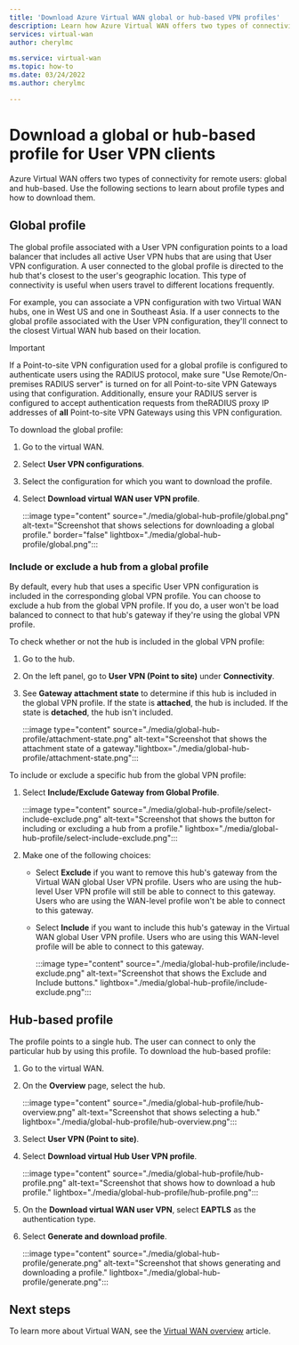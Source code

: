 ```yaml
---
title: 'Download Azure Virtual WAN global or hub-based VPN profiles'
description: Learn how Azure Virtual WAN offers two types of connectivity for remote users and how to download a profile. 
services: virtual-wan
author: cherylmc

ms.service: virtual-wan
ms.topic: how-to
ms.date: 03/24/2022
ms.author: cherylmc

---
```


# Download a global or hub-based profile for User VPN clients

Azure Virtual WAN offers two types of connectivity for remote users: global and hub-based. Use the following sections to learn about profile types and how to download them.



## Global profile

The global profile associated with a User VPN configuration points to a load balancer that includes all active User VPN hubs that are using that User VPN configuration. A user connected to the global profile is directed to the hub that's closest to the user's geographic location. This type of connectivity is useful when users travel to different locations frequently.

For example, you can associate a VPN configuration with two Virtual WAN hubs, one in West US and one in Southeast Asia. If a user connects to the global profile associated with the User VPN configuration, they'll connect to the closest Virtual WAN hub based on their location.

> [!IMPORTANT]
> If a Point-to-site VPN configuration used for a global profile is configured to authenticate users using the RADIUS protocol, make sure "Use Remote/On-premises RADIUS server" is turned on for all Point-to-site VPN Gateways using that configuration. Additionally, ensure your RADIUS server is configured to accept authentication requests from theRADIUS proxy IP addresses of **all** Point-to-site VPN Gateways using this VPN configuration. 

To download the global profile:

1. Go to the virtual WAN.
1. Select **User VPN configurations**.
1. Select the configuration for which you want to download the profile.
1. Select **Download virtual WAN user VPN profile**.

   :::image type="content" source="./media/global-hub-profile/global.png" alt-text="Screenshot that shows selections for downloading a global profile." border="false" lightbox="./media/global-hub-profile/global.png":::

### Include or exclude a hub from a global profile

By default, every hub that uses a specific User VPN configuration is included in the corresponding global VPN profile. You can choose to exclude a hub from the global VPN profile. If you do, a user won't be load balanced to connect to that hub's gateway if they're using the global VPN profile.

To check whether or not the hub is included in the global VPN profile:

1. Go to the hub.
1. On the left panel, go to **User VPN (Point to site)** under **Connectivity**.
1. See **Gateway attachment state** to determine if this hub is included in the global VPN profile. If the state is **attached**, the hub is included. If the state is **detached**, the hub isn't included.

   :::image type="content" source="./media/global-hub-profile/attachment-state.png" alt-text="Screenshot that shows the attachment state of a gateway."lightbox="./media/global-hub-profile/attachment-state.png":::

To include or exclude a specific hub from the global VPN profile:

1. Select **Include/Exclude Gateway from Global Profile**.

   :::image type="content" source="./media/global-hub-profile/select-include-exclude.png" alt-text="Screenshot that shows the button for including or excluding a hub from a profile." lightbox="./media/global-hub-profile/select-include-exclude.png":::

1. Make one of the following choices:

   - Select **Exclude** if you want to remove this hub's gateway from the Virtual WAN global User VPN profile. Users who are using the hub-level User VPN profile will still be able to connect to this gateway. Users who are using the WAN-level profile won't be able to connect to this gateway.

   - Select **Include** if you want to include this hub's gateway in the Virtual WAN global User VPN profile. Users who are using this WAN-level profile will be able to connect to this gateway.

     :::image type="content" source="./media/global-hub-profile/include-exclude.png" alt-text="Screenshot that shows the Exclude and Include buttons." lightbox="./media/global-hub-profile/include-exclude.png":::

## Hub-based profile

The profile points to a single hub. The user can connect to only the particular hub by using this profile. To download the hub-based profile:

1. Go to the virtual WAN.
1. On the **Overview** page, select the hub.

   :::image type="content" source="./media/global-hub-profile/hub-overview.png" alt-text="Screenshot that shows selecting a hub." lightbox="./media/global-hub-profile/hub-overview.png":::

1. Select **User VPN (Point to site)**.
1. Select **Download virtual Hub User VPN profile**.

   :::image type="content" source="./media/global-hub-profile/hub-profile.png" alt-text="Screenshot that shows how to download a hub profile." lightbox="./media/global-hub-profile/hub-profile.png":::

1. On the **Download virtual WAN user VPN**, select **EAPTLS** as the authentication type.
1. Select **Generate and download profile**.

   :::image type="content" source="./media/global-hub-profile/generate.png" alt-text="Screenshot that shows generating and downloading a profile." lightbox="./media/global-hub-profile/generate.png":::

## Next steps

To learn more about Virtual WAN, see the [Virtual WAN overview](virtual-wan-about.md) article.
